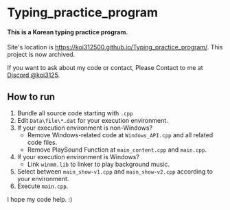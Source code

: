 # Typing_practice_program
#### This is a Korean typing practice program.

Site's location is https://koi312500.github.io/Typing_practice_program/.
This project is now archived.

If you want to ask about my code or contact, Please Contact to me at [Discord @koi3125](https://discord.com/users/753625063357546556).

## How to run
1. Bundle all source code starting with `.cpp`
2. Edit `Data\file\*.dat` for your execution environment.
3. If your execution environment is non-Windows?
    - Remove Windows-related code at `Windows_API.cpp` and all related code files.
    - Remove PlaySound Function at `main_content.cpp` and `main.cpp`.
4. If your execution environment is Windows?
    - Link `winmm.lib` to linker to play background music. 
5. Select between `main_show-v1.cpp` and `main_show-v2.cpp` according to your environment.
6. Execute `main.cpp`. 

I hope my code help. :)
